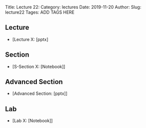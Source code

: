 Title: Lecture 22:
Category: lectures
Date: 2019-11-20
Author: 
Slug: lecture22
Tages: ADD TAGS HERE


## Lecture

- [Lecture X: [pptx]


## Section

- [S-Section X: [Notebook]]


## Advanced Section

- [Advanced Section: [pptx]]


## Lab

- [Lab X: [Notebook]]